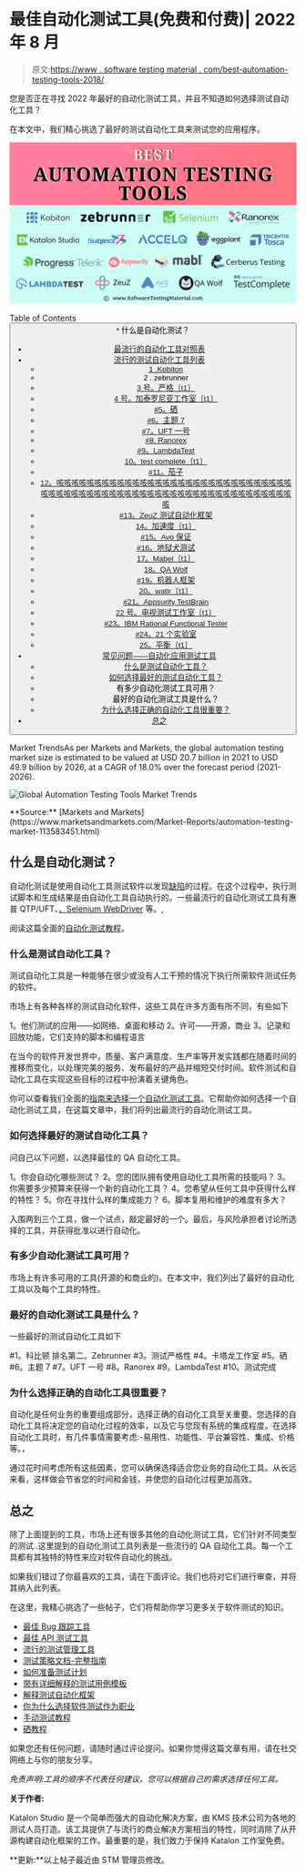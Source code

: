 # 最佳自动化测试工具(免费和付费)| 2022 年 8 月

> 原文:[https://www . software testing material . com/best-automation-testing-tools-2018/](https://www.softwaretestingmaterial.com/best-automation-testing-tools-2018/)

您是否正在寻找 2022 年最好的自动化测试工具，并且不知道如何选择测试自动化工具？

在本文中，我们精心挑选了最好的测试自动化工具来测试您的应用程序。

![Best Automation Testing Tools](img/b1aa01155067724568e08555eec15f1c.png)

Table of Contents <button class="kb-table-of-contents-icon-trigger kb-table-of-contents-toggle" aria-expanded="true" aria-label="Collapse Table of Contents">*   什么是自动化测试？
*   [最流行的自动化工具对照表](#most-popular-automation-tools-comparision-table)
*   [流行的测试自动化工具列表](#list-of-popular-test-automation-tools)
    *   [1 .Kobiton](#1-kobiton)
    *   2 . zebrunner
    *   [3 号。严格〔t1〕](#3-testrigor)
    *   [4 号。加泰罗尼亚工作室〔t1〕](#4-katalon-studio)
    *   [#5。硒](#5-selenium)
    *   [#6。主题 7](#6-subject7)
    *   [#7。UFT 一号](#7-uft-one)
    *   [#8\. Ranorex](#8-ranorex)
    *   [#9。LambdaTest](#9-lambdatest)
    *   [10。test complete〔t1〕](#10-testcomplete)
    *   [#11。茄子](#11-eggplant)
    *   [12。咳咳咳咳咳咳咳咳咳咳咳咳咳咳咳咳咳咳咳咳咳咳咳咳咳咳咳咳咳咳咳咳咳咳咳咳咳咳咳咳咳咳咳咳咳咳咳咳咳咳咳咳咳咳咳咳咳咳咳咳咳咳咳咳咳](#12-tricentis-tosca)
    *   [#13。ZeuZ 测试自动化框架](#13-zeuz-test-automation-framework)
    *   [14。加速度〔t1〕](#14-accelq)
    *   [#15。Avo 保证](#15-avo-assure)
    *   [#16。地狱犬测试](#16-cerberus-testing)
    *   [17。Mabel〔t1〕](#17-mabl)
    *   [18。QA Wolf](#18-qa-wolf)
    *   [#19。机器人框架](#19-robot-framework)
    *   [20。watir〔t1〕](#20-watir)
    *   [#21。Appsurify TestBrain](#21-appsurify-testbrain)
    *   [22 号。电视测试工作室〔t1〕](#22-telerik-test-studio)
    *   [#23。IBM Rational Functional Tester](#23-ibm-rational-functional-tester)
    *   [#24。21 个实验室](#2421-labs)
    *   [25。平衡〔t1〕](#25-qualibrate)
*   [常见问题——自动化应用测试工具](#faqs--automated-application-testing-tools)
    *   [什么是测试自动化工具？](#what-are-test-automation-tool)
    *   [如何选择最好的测试自动化工具？](#how-to-select-the-best-test-automation-tool)
    *   有多少自动化测试工具可用？
    *   最好的自动化测试工具是什么？
    *   [为什么选择正确的自动化工具很重要？](#why-choosing-the-correct-automation-tool-is-important)
*   [总之](#in-conclusion)</button> 

Market TrendsAs per Markets and Markets, the global automation testing market size is estimated to be valued at USD 20.7 billion in 2021 to USD 49.9 billion by 2026, at a CAGR of 18.0% over the forecast period (2021-2026).

![Global Automation Testing Tools Market Trends](img/4c22da64a0e98164d4c74039dd64a0c8.png)

<figcaption>**Source:** [Markets and Markets](https://www.marketsandmarkets.com/Market-Reports/automation-testing-market-113583451.html)</figcaption>



## 什么是自动化测试？

自动化测试是使用自动化工具测试软件以发现[缺陷](https://www.softwaretestingmaterial.com/bug-life-cycle/)的过程。在这个过程中，执行测试脚本和生成结果是由自动化工具自动执行的。一些最流行的自动化测试工具有惠普 QTP/UFT、[、Selenium WebDriver](https://www.softwaretestingmaterial.com/install-selenium-webdriver/) 等。,

阅读这篇全面的[自动化测试教程](https://www.softwaretestingmaterial.com/automation-testing-tutorial/)。

### **什么是测试自动化工具？**

测试自动化工具是一种能够在很少或没有人工干预的情况下执行所需软件测试任务的软件。

市场上有各种各样的测试自动化软件，这些工具在许多方面有所不同，有些如下

1。他们测试的应用——如网络、桌面和移动
2。许可——开源，商业
3。记录和回放功能，它们支持的脚本和编程语言

在当今的软件开发世界中，质量、客户满意度、生产率等开发实践都在随着时间的推移而变化，以处理完美的服务、发布最好的产品并缩短交付时间。软件测试和自动化工具在实现这些目标的过程中扮演着关键角色。

你可以查看我们全面的[指南来选择一个自动化测试工具](https://www.softwaretestingmaterial.com/guide-to-select-automation-testing-tools/)。它帮助你如何选择一个自动化测试工具，在这篇文章中，我们将列出最流行的自动化测试工具。

### **如何选择最好的测试自动化工具？**

问自己以下问题，以选择最佳的 QA 自动化工具。

1。你会自动化哪些测试？
2。您的团队拥有使用自动化工具所需的技能吗？
3。你需要多少预算来获得一个新的自动化工具？
4。您希望从任何工具中获得什么样的特性？
5。你在寻找什么样的集成能力？
6。脚本复用和维护的难度有多大？

入围两到三个工具，做一个试点，敲定最好的一个。最后，与风险承担者讨论所选择的工具，并获得批准以进行自动化。

### 有多少自动化测试工具可用？

市场上有许多可用的工具(开源的和商业的)。在本文中，我们列出了最好的自动化工具以及每个工具的特性。

### 最好的自动化测试工具是什么？

一些最好的测试自动化工具如下

#1。科比顿
排名第二。Zebrunner
#3。测试严格性
#4。卡塔龙工作室
#5。硒
#6。主题 7
#7。UFT 一号
#8。Ranorex
#9。LambdaTest
#10。测试完成

### **为什么选择正确的自动化工具很重要？**

自动化是任何业务的重要组成部分，选择正确的自动化工具至关重要。您选择的自动化工具将决定您的自动化过程的效率，以及它与您现有系统的集成程度。在选择自动化工具时，有几件事情需要考虑:-易用性、功能性、平台兼容性、集成、价格等。，

通过花时间考虑所有这些因素，您可以确保选择适合您业务的自动化工具。从长远来看，这样做会节省您的时间和金钱，并使您的自动化过程更加高效。

## **总之**

除了上面提到的工具，市场上还有很多其他的自动化测试工具，它们针对不同类型的测试..这里提到的自动化测试工具列表是一些流行的 QA 自动化工具。每一个工具都有其独特的特性来应对软件自动化的挑战。

如果我们错过了你最喜欢的工具，请在下面评论。我们也将对它们进行审查，并将其纳入此列表。

在这里，我精心挑选了一些帖子，它们将帮助你学习更多关于软件测试的知识。

*   [最佳 Bug 跟踪工具](https://www.softwaretestingmaterial.com/popular-defect-tracking-tools/)
*   [最佳 API 测试工具](https://www.softwaretestingmaterial.com/best-api-testing-tools/)
*   [流行的测试管理工具](https://www.softwaretestingmaterial.com/test-management-tools/)
*   [测试策略文档-完整指南](https://www.softwaretestingmaterial.com/test-strategy/)
*   [如何准备测试计划](https://www.softwaretestingmaterial.com/test-plan-template/)
*   [带有详细解释的测试用例模板](https://www.softwaretestingmaterial.com/test-case-template-with-explanation/)
*   [解释测试自动化框架](https://www.softwaretestingmaterial.com/explain-test-automation-framework/)
*   [你为什么选择软件测试作为职业](https://www.softwaretestingmaterial.com/choose-software-testing-as-a-career/)
*   [手动测试教程](https://www.softwaretestingmaterial.com/manual-testing-tutorial/)
*   [硒教程](https://www.softwaretestingmaterial.com/selenium-tutorial/)

如果您还有任何问题，请随时通过评论提问。如果你觉得这篇文章有用，请在社交网络上与你的朋友分享。

*免责声明:工具的顺序不代表任何建议。您可以根据自己的需求选择任何工具。*

**关于作者:**

Katalon Studio 是一个简单而强大的自动化解决方案，由 KMS 技术公司为各地的测试人员打造。该工具提供了与流行的商业解决方案相当的特性，同时消除了从开源构建自动化框架的工作。最重要的是，我们致力于保持 Katalon 工作室免费。

**更新:**以上帖子最近由 STM 管理员修改。